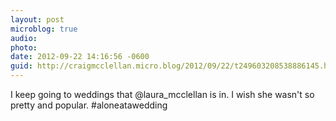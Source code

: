 ```yaml
---
layout: post
microblog: true
audio: 
photo: 
date: 2012-09-22 14:16:56 -0600
guid: http://craigmcclellan.micro.blog/2012/09/22/t249603208538886145.html
---
```

I keep going to weddings that @laura_mcclellan is in. I wish she wasn't so pretty and popular. #aloneatawedding
